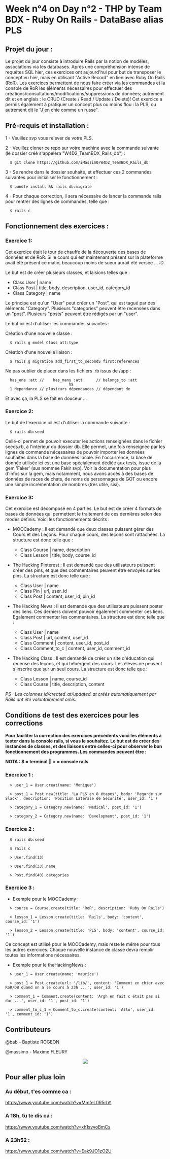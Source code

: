 # Week n°4 on Day n°2 - THP by Team BDX - Ruby On Rails - DataBase alias PLS

## Projet du jour :

Le projet du jour consiste à introduire Rails par la notion de modèles, associations via les databases. Après une compréhension intense de requêtes SQL hier, ces exercices ont aujourd'hui pour but de transposer le concept vu hier, mais en utilisant "Active Record" en lien avec Ruby On Rails (RoR). Les exercices permettent de nous faire créer via les commandes et la console de RoR les éléments nécessaires pour effectuer des créations/consultations/modifications/suppressions de données; autrement dit et en anglais : le CRUD (Create / Read / Update / Delete)! Cet exercice a permis également à pratiquer un concept plus ou moins flou : la PLS, ou autrement dit le "J'en chie comme un russe".

## Pré-requis et installation :

1 - Veuillez svp vous relever de votre PLS.

2 - Veuillez cloner ce repo sur votre machine avec la commande suivante (le dossier créé s'appelera "W4D2_TeamBDX_Rails_db") :

```
  $ git clone https://github.com/iMassim0/W4D2_TeamBDX_Rails_db
```

3 - Se rendre dans le dossier souhaité, et effectuer ces 2 commandes suivantes pour initialiser le fonctionnement :

```
  $ bundle install && rails db:migrate
```

4 - Pour chaque correction, il sera nécessaire de lancer la commande rails pour rentrer des lignes de commandes, telle que :

```
  $ rails c
```

## Fonctionnement des exercices :

### Exercice 1:

Cet exercice était le tour de chauffe de la découverte des bases de données et de RoR. Si le cours qui est maintenant présent sur la plateforme avait été présent ce matin, beaucoup moins de sueur aurait été versée ... :D.

Le but est de créer plusieurs classes, et laisions telles que :

  - Class User | name
  - Class Post | title, body, description, user_id, category_id
  - Class Category | name

Le principe est qu'un "User" peut créer un "Post", qui est tagué par des éléments "Category". Plusieurs "categories" peuvent être recensées dans un "post". Plusieurs "posts" peuvent être rédigés par un "user".

Le but ici est d'utiliser les commandes suivantes :

Création d'une nouvelle classe :
```
  $ rails g model Class att:type
```

Création d'une nouvelle liaison :
```
  $ rails g migration add_first_to_secondS first:references
```

Ne pas oublier de placer dans les fichiers .rb issus de /app :
```
  has_one :att //    has_many :att      // belongs_to :att
                            VS
  1 dependance // plusieurs dépendances // dépendant de
```

Et avec ça, la PLS se fait en douceur ...

### Exercice 2:

Le but de l'exercice ici est d'utiliser la commande suivante :
```
  $ rails db:seed
```
Celle-ci permet de pouvoir executer les actions renseignées dans le fichier seeds.rb, à l'intérieur du dossier db. Elle permet, une fois renseignée par les lignes de commande nécessaires de pouvoir importer les données souhaités dans la base de données locale. En l'occurrence, la base de donnée utilisée ici est une base spécialement dédiée aux tests, issue de la gem 'Faker' (sus nommée Fakir svp). Voir la documentation pour plus d'infos sur la gem, mais notamment, nous avons accès à des bases de données de races de chats, de noms de personnages de GOT ou encore une simple incrémentation de nombres (très utile, sisi).

### Exercice 3:

Cet exercice est décomposé en 4 parties. Le but est de créer 4 formats de bases de données qui permettent le traitement de ces dernières selon des modes définis. Voici les fonctionnements décrits :

  * MOOCademy : Il est demandé que deux classes puissent gérer des Cours et des Leçons. Pour chaque cours, des leçons sont rattachées. La structure est donc telle que :
    - Class Course | name, description
    - Class Lesson | title, body, course_id

  * The Hacking Pinterest : Il est demandé que des utilisateurs puissent créer des pins, et que des commentaires peuvent être envoyés sur les pins. La structure est donc telle que :
    - Class User | name
    - Class Pin | url, user_id
    - Class Post | content, user_id, pin_id

  * The Hacking News : Il est demandé que des utilisateurs puissent poster des liens. Ces derniers doivent pouvoir également commenter ces liens. Egalement commenter les commentaires. La structure est donc telle que :
    - Class User | name
    - Class Post | url, content, user_id
    - Class Comment | content, user_id, post_id
    - Class Comment_to_c | content, user_id, comment_id

  * The Hacking Class : Il est demandé de créer un site d'éducation qui recense des leçons, et qui hébèrgent des cours. Les élèves ne peuvent s'inscrire que sur un seul cours. La structure est donc telle que :
    - Class Lesson | name, course_id
    - Class Course | title, description, content

*PS : Les colonnes id/created_at/updated_at créés automatiquement par Rails ont été volontairement omis.*

## Conditions de test des exercices pour les corrections

**Pour faciliter la correction des exercices précédents voici les éléments à tester dans la console rails, si vous le souhaitez. Le but est de créer des instances de classes, et des liaisons entre celles-ci pour observer le bon fonctionnement des programmes. Les commandes peuvent être :**

**NOTA : $ = terminal || > = console rails**

### Exercice 1 :

```
  > user_1 = User.creat(name: 'Monique')

  > post_1 = Post.new(title: 'La PLS en 8 étapes', body: 'Regarde sur Slack', description: 'Position Latérale de Sécurité', user_id: '1')

  > category_1 = Category.new(name: 'Medical', post_id: '1')

  > category_2 = Category.new(name: 'Development', post_id: '1')
```

### Exercice 2 :

```
  $ rails db:seed

  $ rails c

  > User.find(13)

  > User.find(33).name

  > Post.find(40).categories
```

### Exercice 3 :

  * Exemple pour le MOOCademy :

```
  > course = Course.create(title: 'RoR', description: 'Ruby On Rails')

  > lesson_1 = Lesson.create(title: 'Rails', body: 'content', course_id: '1')

  > lesson_2 = Lesson.create(title: 'PLS', body: 'content', course_id: '1')
```

Ce concept est utilisé pour le MOOCademy, mais reste le même pour tous les autres exercices. Chaque nouvelle instance de classe devra remplir toutes les informations nécessaires.

  * Exemple pour le theHackingNews :

```
  > user_1 = User.create(name: 'maurice')

  > post_1 = Post.create(url: '/lib/', content: 'Comment en chier avec RoR/DB quand on a le cours à 23h ...', user_id: '1')

  > comment_1 = Comment.create(content: 'Argh en fait c était pas si dur ...', user_id: '1', post_id: '1')

  > comment_to_c_1 = Comment_to_c.create(content: 'Allo', user_id: '1', comment_id: '1')
```

## Contributeurs

@bab - Baptiste ROGEON

@massimo - Maxime FLEURY

<p align="center">
  <img src="THP_BDX.png"/>
</p>

## Pour aller plus loin

### Au début, t'es comme ca :
https://www.youtube.com/watch?v=MmfeL0R5rbY

### A 18h, tu te dis ca :
https://www.youtube.com/watch?v=xh1svvoBmCs

### A 23h52 :
https://www.youtube.com/watch?v=Eak9JO1zO2U
